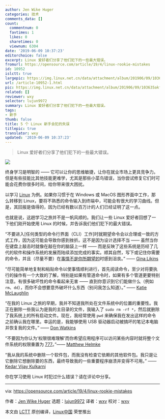 ```yaml
---
author: Jen Wike Huger
categories: 技术
comments_data: []
count:
  commentnum: 0
  favtimes: 1
  likes: 0
  sharetimes: 0
  viewnum: 6304
date: '2019-06-09 10:37:23'
editorchoice: false
excerpt: Linux 爱好者们分享了他们犯下的一些最大错误。
fromurl: https://opensource.com/article/19/4/linux-rookie-mistakes
id: 10952
islctt: true
largepic: https://img.linux.net.cn/data/attachment/album/201906/09/103635akfkghwh5mp58g68.jpg
url: /article-10952-1.html
pic: https://img.linux.net.cn/data/attachment/album/201906/09/103635akfkghwh5mp58g68.jpg.thumb.jpg
related: []
reviewer: wxy
selector: lujun9972
summary: Linux 爱好者们分享了他们犯下的一些最大错误。
tags:
- 新手
thumb: false
title: 5 个 Linux 新手会犯的失误
titlepic: true
translator: wxy
updated: '2019-06-09 10:37:23'
---
```



> 
> Linux 爱好者们分享了他们犯下的一些最大错误。
> 
> 
> 


![](/data/attachment/album/201906/09/103635akfkghwh5mp58g68.jpg)


终身学习是明智的 —— 它可以让你的思维敏捷，让你在就业市场上更具竞争力。但是有些技能比其他技能更难学，尤其是那些小菜鸟错误，当你尝试修复它们时可能会花费你很多时间，给你带来很大困扰。


以学习 [Linux](https://opensource.com/resources/linux) 为例。如果你习惯于在 Windows 或 MacOS 图形界面中工作，那么转移到 Linux，要将不熟悉的命令输入到终端中，可能会有很大的学习曲线。但是，其回报是值得的，因为已经有数以百万计的人们已经证明了这一点。


也就是说，这趟学习之旅并不是一帆风顺的。我们让一些 Linux 爱好者回想了一下他们刚开始使用 Linux 的时候，并告诉我们他们犯下的最大错误。


“不要进入[任何类型的命令行界面（CLI）工作]时就期望命令会以合理或一致的方式工作，因为这可能会导致你感到挫折。这不是因为设计选择不当 —— 虽然当你在键盘上敲击时就像在敲在你的脑袋上一样 —— 而是反映了这些系统是历经了几代的软件和操作系统的发展而陆续添加完成的事实。顺其自然，写下或记住你需要的命令，并且（尽量不要）在[事情不是你所期望的](https://lintqueen.com/2017/07/02/learning-while-frustrated/)时感到沮丧。” —— [Gina Likins](https://opensource.com/users/lintqueen)


“尽可能简单地复制和粘贴命令以使事情顺利进行，首先阅读命令，至少对将要执行的操作有一个大致的了解，特别是如果有管道命令时，如果有多个管道更要特别注意。有很多破坏性的命令看起来无害 —— 直到你意识到它们能做什么（例如 `rm`、`dd`），而你不会想要意外破坏什么东西（别问我怎么知道）。” —— [Katie McLaughlin](https://opensource.com/users/glasnt)


“在我的 Linux 之旅的早期，我并不知道我所处在文件系统中的位置的重要性。我正在删除一些我认为是我的主目录的文件，我输入了 `sudo rm -rf *`，然后就删除了我系统上的所有启动文件。现在，我经常使用 `pwd` 来确保我在发出这样的命令之前确认我在哪里。幸运的是，我能够使用 USB 驱动器启动被搞坏的笔记本电脑并恢复我的文件。” —— [Don Watkins](https://opensource.com/users/don-watkins)


“不要因为你认为‘权限很难理解’而你希望应用程序可以访问某些内容时就将整个文件系统的权限重置为 [777](https://www.maketecheasier.com/file-permissions-what-does-chmod-777-means/)。”—— [Matthew Helmke](https://twitter.com/matthewhelmke)


“我从我的系统中删除一个软件包，而我没有检查它依赖的其他软件包。我只是让它删除它想删除要的东西，最终导致我的一些重要程序崩溃并变得不可用。” —— [Kedar Vijay Kulkarni](https://opensource.com/users/kkulkarn)


你在学习使用 Linux 时犯过什么错误？请在评论中分享。




---


via: <https://opensource.com/article/19/4/linux-rookie-mistakes>


作者：[Jen Wike Huger](https://opensource.com/users/jen-wike/users/bcotton/users/petercheer/users/greg-p/users/greg-p) 选题：[lujun9972](https://github.com/lujun9972) 译者：[wxy](https://github.com/wxy) 校对：[wxy](https://github.com/wxy)


本文由 [LCTT](https://github.com/LCTT/TranslateProject) 原创编译，[Linux中国](https://linux.cn/) 荣誉推出